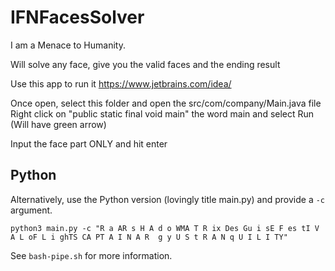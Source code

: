 # IFNFacesSolver
I am a Menace to Humanity.


Will solve any face, give you the valid faces and the ending result

Use this app to run it https://www.jetbrains.com/idea/

Once open, select this folder and open the src/com/company/Main.java file
Right click on "public static final void main" the word main and select Run (Will have green arrow)

Input the face part ONLY and hit enter

## Python

Alternatively, use the Python version (lovingly title main.py) and provide a `-c` argument.

```python3 main.py -c "R a AR s H A d o WMA T R ix Des Gu i sE F es tI V A L oF L i ghTS CA PT A I N A R  g y U S t R A N q U I L I TY"```

See `bash-pipe.sh` for more information.
